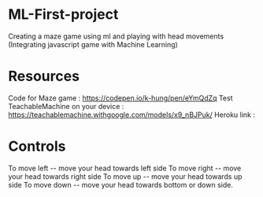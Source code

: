 # ML-First-project
Creating a maze game using ml and playing with head movements<br/>
(Integrating javascript game with Machine Learning)

# Resources 
Code for Maze game : https://codepen.io/k-hung/pen/eYmQdZq
Test TeachableMachine on your device : https://teachablemachine.withgoogle.com/models/x9_nBJPuk/ 
Heroku link : 

# Controls 
To move left -- move your head towards  left side
To move right -- move your head towards right side
To move up -- move your head towards up side
To move down -- move your head towards bottom or down side.

